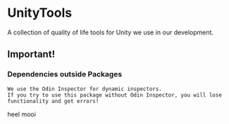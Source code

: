 # UnityTools
A collection of quality of life tools for Unity we use in our development.

## Important!
### Dependencies outside Packages

```
We use the Odin Inspector for dynamic inspectors.
If you try to use this package without Odin Inspector, you will lose functionality and get errors!
```

heel mooi
